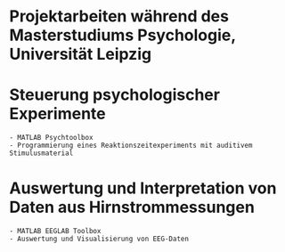 # Projektarbeiten während des Masterstudiums Psychologie, Universität Leipzig


# Steuerung psychologischer Experimente
    - MATLAB Psychtoolbox
    - Programmierung eines Reaktionszeitexperiments mit auditivem Stimulusmaterial

# Auswertung und Interpretation von Daten aus Hirnstrommessungen
    - MATLAB EEGLAB Toolbox
    - Auswertung und Visualisierung von EEG-Daten
